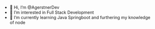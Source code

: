 - 👋 Hi, I’m @AgerstnerDev
- 👀 I’m interested in Full Stack Development
- 🌱 I’m currently learning Java Springboot and furthering my knowledge of node

<!---
AgerstnerDev/AgerstnerDev is a ✨ special ✨ repository because its `README.md` (this file) appears on your GitHub profile.
You can click the Preview link to take a look at your changes.
--->
